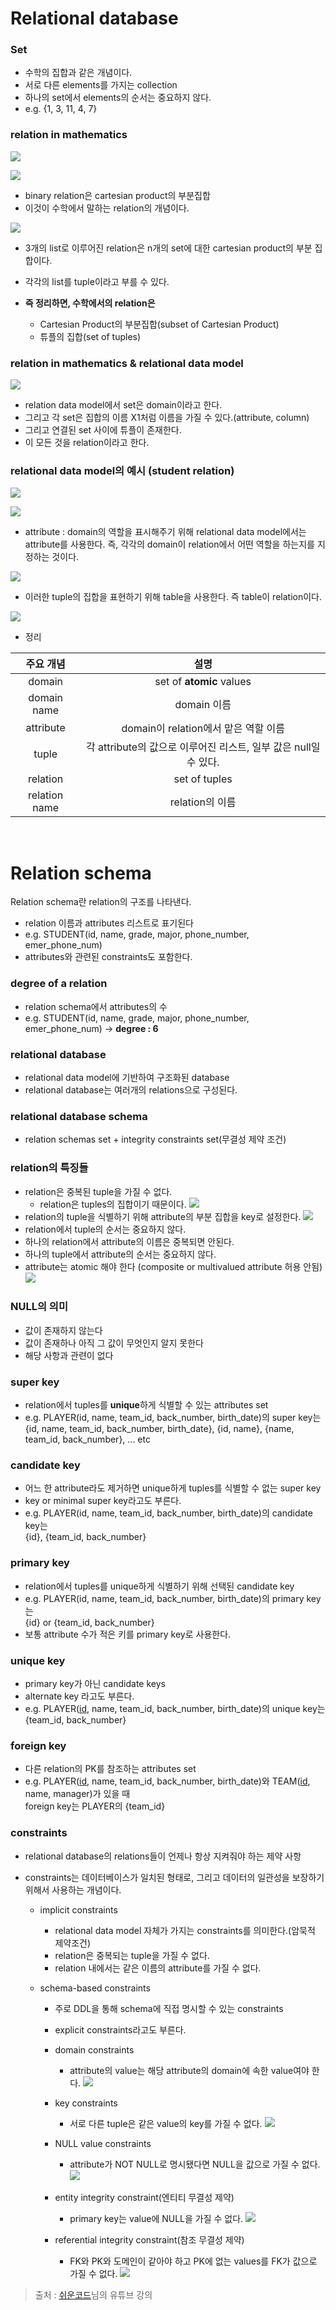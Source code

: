 # **Relational database**

### Set

- 수학의 집합과 같은 개념이다.
- 서로 다른 elements를 가지는 collection
- 하나의 set에서 elements의 순서는 중요하지 않다.
- e.g. {1, 3, 11, 4, 7}

### relation in mathematics

![](./images/cartesianProduct.png)

![](./images/binaryRelation.png)

- binary relation은 cartesian product의 부분집합
- 이것이 수학에서 말하는 relation의 개념이다.

![](./images/n-aryProduct.png)

- 3개의 list로 이루어진 relation은 n개의 set에 대한 cartesian product의 부분 집합이다.
- 각각의 list를 tuple이라고 부를 수 있다.

- **즉 정리하면, 수학에서의 relation은**
  - Cartesian Product의 부분집합(subset of Cartesian Product)
  - 튜플의 집합(set of tuples)

### relation in mathematics & relational data model

![](./images/relational-data-model.png)

- relation data model에서 set은 domain이라고 한다.
- 그리고 각 set은 집합의 이름 X1처럼 이름을 가질 수 있다.(attribute, column)
- 그리고 연결된 set 사이에 튜플이 존재한다.
- 이 모든 것을 relation이라고 한다.

### relational data model의 예시 (student relation)

![](./images/student-relation.png)

![](./images/attribute-of-student-relation.png)

- attribute : domain의 역할을 표시해주기 위해 relational data model에서는 attribute를 사용한다. 즉, 각각의 domain이 relation에서 어떤 역할을 하는지를 지정하는 것이다.

![](./images/tuple.png)

- 이러한 tuple의 집합을 표현하기 위해 table을 사용한다. 즉 table이 relation이다.

![](./images/student-table.png)

- 정리

|   주요 개념   |                               설명                               |
| :-----------: | :--------------------------------------------------------------: |
|    domain     |                     set of **atomic** values                     |
|  domain name  |                           domain 이름                            |
|   attribute   |               domain이 relation에서 맡은 역할 이름               |
|     tuple     | 각 attribute의 값으로 이루어진 리스트, 일부 값은 null일 수 있다. |
|   relation    |                          set of tuples                           |
| relation name |                         relation의 이름                          |

<br />

# Relation schema

Relation schema란 relation의 구조를 나타낸다.

- relation 이름과 attributes 리스트로 표기된다
- e.g. STUDENT(id, name, grade, major, phone_number, emer_phone_num)
- attributes와 관련된 constraints도 포함한다.

### degree of a relation

- relation schema에서 attributes의 수
- e.g. STUDENT(id, name, grade, major, phone_number, emer_phone_num) -> **degree : 6**

### relational database

- relational data model에 기반하여 구조화된 database
- relational database는 여러개의 relations으로 구성된다.

### relational database schema

- relation schemas set + integrity constraints set(무결성 제약 조건)

### relation의 특징들

- relation은 중복된 tuple을 가질 수 없다.
  - relation은 tuples의 집합이기 때문이다.
    ![](./images/%EC%A4%91%EB%B3%B5%ED%8A%9C%ED%94%8C%EB%B6%88%EA%B0%80.png)
- relation의 tuple을 식별하기 위해 attribute의 부분 집합을 key로 설정한다.
  ![](./images/key.png)
- relation에서 tuple의 순서는 중요하지 않다.
- 하나의 relation에서 attribute의 이름은 중복되면 안된다.
- 하나의 tuple에서 attribute의 순서는 중요하지 않다.
- attribute는 atomic 해야 한다 (composite or multivalued attribute 허용 안됨)
  ![](./images/composite-multivalued.png)

### NULL의 의미

- 값이 존재하지 않는다
- 값이 존재하나 아직 그 값이 무엇인지 알지 못한다
- 해당 사항과 관련이 없다

### super key

- relation에서 tuples를 **unique**하게 식별할 수 있는 attributes set
- e.g. PLAYER(id, name, team_id, back_number, birth_date)의 super key는 <br />
  {id, name, team_id, back_number, birth_date}, {id, name}, {name, team_id, back_number}, ... etc

### candidate key

- 어느 한 attribute라도 제거하면 unique하게 tuples를 식별할 수 없는 super key
- key or minimal super key라고도 부른다.
- e.g. PLAYER(id, name, team_id, back_number, birth_date)의 candidate key는 <br />
  {id}, {team_id, back_number}

### primary key

- relation에서 tuples를 unique하게 식별하기 위해 선택된 candidate key
- e.g. PLAYER(id, name, team_id, back_number, birth_date)의 primary key는 <br />
  {id} or {team_id, back_number}
- 보통 attribute 수가 적은 키를 primary key로 사용한다.

### unique key

- primary key가 아닌 candidate keys
- alternate key 라고도 부른다.
- e.g. PLAYER(<u>id</u>, name, team_id, back_number, birth_date)의 unique key는 <br />
  {team_id, back_number}

### foreign key

- 다른 relation의 PK를 참조하는 attributes set
- e.g. PLAYER(<u>id</u>, name, team_id, back_number, birth_date)와 TEAM(<u>id</u>, name, manager)가 있을 때 <br />
  foreign key는 PLAYER의 {team_id}

### constraints

- relational database의 relations들이 언제나 항상 지켜줘야 하는 제약 사항
- constraints는 데이터베이스가 일치된 형태로, 그리고 데이터의 일관성을 보장하기 위해서 사용하는 개념이다.

  - implicit constraints

    - relational data model 자체가 가지는 constraints를 의미한다.(암묵적 제약조건)
    - relation은 중복되는 tuple을 가질 수 없다.
    - relation 내에서는 같은 이름의 attribute를 가질 수 없다.

  - schema-based constraints

    - 주로 DDL을 통해 schema에 직접 명시할 수 있는 constraints
    - explicit constraints라고도 부른다.

    - domain constraints
      - attribute의 value는 해당 attribute의 domain에 속한 value여야 한다.
        ![](./images/domain-constraints.png)
    - key constraints
      - 서로 다른 tuple은 같은 value의 key를 가질 수 없다.
        ![](./images/key-constraints.png)
    - NULL value constraints
      - attribute가 NOT NULL로 명시됐다면 NULL을 값으로 가질 수 없다.
        ![](./images/null-value-constraints.png)
    - entity integrity constraint(엔티티 무결성 제약)
      - primary key는 value에 NULL을 가질 수 없다.
        ![](./images/entity-integrity-constraint.png)
    - referential integrity constraint(참조 무결성 제약)
      - FK와 PK와 도메인이 같아야 하고 PK에 없는 values를 FK가 값으로 가질 수 없다.
        ![](./images/referential-integrity-constraints.png)

> 출처 : [쉬운코드](https://youtu.be/gjcbqZjlXjM)님의 유튜브 강의
